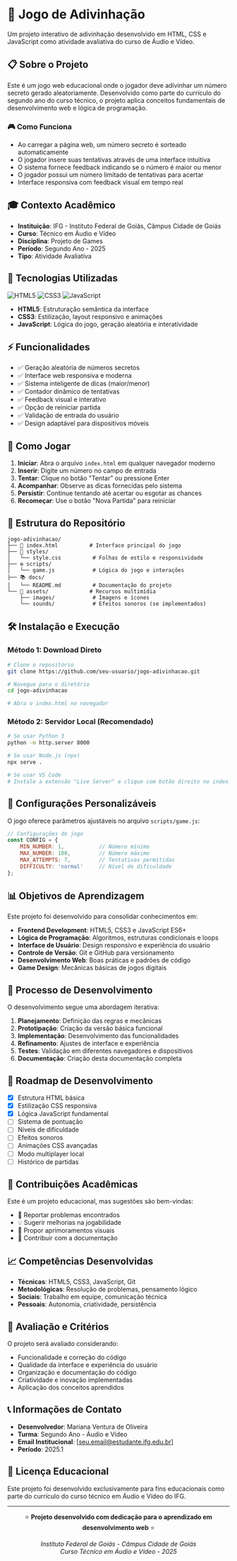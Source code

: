 # 🎯 Jogo de Adivinhação

Um projeto interativo de adivinhação desenvolvido em HTML, CSS e JavaScript como atividade avaliativa do curso de Áudio e Vídeo.

## 📋 Sobre o Projeto

Este é um jogo web educacional onde o jogador deve adivinhar um número secreto gerado aleatoriamente. Desenvolvido como parte do currículo do segundo ano do curso técnico, o projeto aplica conceitos fundamentais de desenvolvimento web e lógica de programação.

### 🎮 Como Funciona

- Ao carregar a página web, um número secreto é sorteado automaticamente
- O jogador insere suas tentativas através de uma interface intuitiva
- O sistema fornece feedback indicando se o número é maior ou menor
- O jogador possui um número limitado de tentativas para acertar
- Interface responsiva com feedback visual em tempo real

## 🎓 Contexto Acadêmico

- **Instituição**: IFG - Instituto Federal de Goiás, Câmpus Cidade de Goiás
- **Curso**: Técnico em Áudio e Vídeo
- **Disciplina**: Projeto de Games
- **Período**: Segundo Ano - 2025
- **Tipo**: Atividade Avaliativa

## 🚀 Tecnologias Utilizadas

![HTML5](https://img.shields.io/badge/HTML5-E34F26?style=for-the-badge&logo=html5&logoColor=white)
![CSS3](https://img.shields.io/badge/CSS3-1572B6?style=for-the-badge&logo=css3&logoColor=white)
![JavaScript](https://img.shields.io/badge/JavaScript-F7DF1E?style=for-the-badge&logo=javascript&logoColor=black)

- **HTML5**: Estruturação semântica da interface
- **CSS3**: Estilização, layout responsivo e animações
- **JavaScript**: Lógica do jogo, geração aleatória e interatividade

## ⚡ Funcionalidades

- ✅ Geração aleatória de números secretos
- ✅ Interface web responsiva e moderna
- ✅ Sistema inteligente de dicas (maior/menor)
- ✅ Contador dinâmico de tentativas
- ✅ Feedback visual e interativo
- ✅ Opção de reiniciar partida
- ✅ Validação de entrada do usuário
- ✅ Design adaptável para dispositivos móveis

## 🎯 Como Jogar

1. **Iniciar**: Abra o arquivo `index.html` em qualquer navegador moderno
2. **Inserir**: Digite um número no campo de entrada
3. **Tentar**: Clique no botão "Tentar" ou pressione Enter
4. **Acompanhar**: Observe as dicas fornecidas pelo sistema
5. **Persistir**: Continue tentando até acertar ou esgotar as chances
6. **Recomeçar**: Use o botão "Nova Partida" para reiniciar

## 📁 Estrutura do Repositório

```
jogo-adivinhacao/
├── 📄 index.html          # Interface principal do jogo
├── 🎨 styles/
│   └── style.css          # Folhas de estilo e responsividade
├── ⚙️ scripts/
│   └── game.js            # Lógica do jogo e interações
├── 📚 docs/
│   └── README.md          # Documentação do projeto
└── 🎯 assets/             # Recursos multimídia
    ├── images/            # Imagens e ícones
    └── sounds/            # Efeitos sonoros (se implementados)
```

## 🛠️ Instalação e Execução

### Método 1: Download Direto
```bash
# Clone o repositório
git clone https://github.com/seu-usuario/jogo-adivinhacao.git

# Navegue para o diretório
cd jogo-adivinhacao

# Abra o index.html no navegador
```

### Método 2: Servidor Local (Recomendado)
```bash
# Se usar Python 3
python -m http.server 8000

# Se usar Node.js (npx)
npx serve .

# Se usar VS Code
# Instale a extensão "Live Server" e clique com botão direito no index.html
```

## 🔧 Configurações Personalizáveis

O jogo oferece parâmetros ajustáveis no arquivo `scripts/game.js`:

```javascript
// Configurações do jogo
const CONFIG = {
    MIN_NUMBER: 1,           // Número mínimo
    MAX_NUMBER: 100,         // Número máximo
    MAX_ATTEMPTS: 7,         // Tentativas permitidas
    DIFFICULTY: 'normal'     // Nível de dificuldade
};
```

## 📊 Objetivos de Aprendizagem

Este projeto foi desenvolvido para consolidar conhecimentos em:

- **Frontend Development**: HTML5, CSS3 e JavaScript ES6+
- **Lógica de Programação**: Algoritmos, estruturas condicionais e loops
- **Interface de Usuário**: Design responsivo e experiência do usuário
- **Controle de Versão**: Git e GitHub para versionamento
- **Desenvolvimento Web**: Boas práticas e padrões de código
- **Game Design**: Mecânicas básicas de jogos digitais

## 🎨 Processo de Desenvolvimento

O desenvolvimento segue uma abordagem iterativa:

1. **Planejamento**: Definição das regras e mecânicas
2. **Prototipação**: Criação da versão básica funcional
3. **Implementação**: Desenvolvimento das funcionalidades
4. **Refinamento**: Ajustes de interface e experiência
5. **Testes**: Validação em diferentes navegadores e dispositivos
6. **Documentação**: Criação desta documentação completa

## 🔄 Roadmap de Desenvolvimento

- [x] Estrutura HTML básica
- [x] Estilização CSS responsiva
- [x] Lógica JavaScript fundamental
- [ ] Sistema de pontuação
- [ ] Níveis de dificuldade
- [ ] Efeitos sonoros
- [ ] Animações CSS avançadas
- [ ] Modo multiplayer local
- [ ] Histórico de partidas

## 🤝 Contribuições Acadêmicas

Este é um projeto educacional, mas sugestões são bem-vindas:

- 🐛 Reportar problemas encontrados
- 💡 Sugerir melhorias na jogabilidade
- 🎨 Propor aprimoramentos visuais
- 📖 Contribuir com a documentação

## 📈 Competências Desenvolvidas

- **Técnicas**: HTML5, CSS3, JavaScript, Git
- **Metodológicas**: Resolução de problemas, pensamento lógico
- **Sociais**: Trabalho em equipe, comunicação técnica
- **Pessoais**: Autonomia, criatividade, persistência

## 🎯 Avaliação e Critérios

O projeto será avaliado considerando:
- Funcionalidade e correção do código
- Qualidade da interface e experiência do usuário
- Organização e documentação do código
- Criatividade e inovação implementadas
- Aplicação dos conceitos aprendidos

## 📞 Informações de Contato

- **Desenvolvedor**: Mariana Ventura de Oliveira
- **Turma**: Segundo Ano - Áudio e Vídeo
- **Email Institucional**: [seu.email@estudante.ifg.edu.br]
- **Período**: 2025.1

## 📄 Licença Educacional

Este projeto foi desenvolvido exclusivamente para fins educacionais como parte do currículo do curso técnico em Áudio e Vídeo do IFG.

---

<div align="center">

⭐ **Projeto desenvolvido com dedicação para o aprendizado em desenvolvimento web** ⭐

*Instituto Federal de Goiás - Câmpus Cidade de Goiás*  
*Curso Técnico em Áudio e Vídeo - 2025*

</div>
